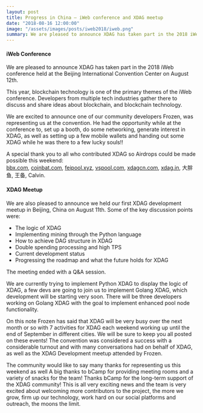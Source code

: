 ```yaml
---
layout: post
title: Progress in China — iWeb conference and XDAG meetup
date: "2018-08-16 12:00:00"
image: "/assets/images/posts/iweb2018/iweb.png"
summary: We are pleased to announce XDAG has taken part in the 2018 iWeb conference held at the Beijing International Convention Center on August 12th.
---
```


#### iWeb Conference

We are pleased to announce XDAG has taken part in the 2018 iWeb conference held at the Beijing International Convention Center on August 12th.

This year, blockchain technology is one of the primary themes of the iWeb conference. Developers from multiple tech industries gather there to discuss and share ideas about blockchain, and blockchain technology.

We are excited to announce one of our community developers Frozen,  was representing us at the convention. He had the opportunity while at the conference to, set up a booth, do some networking, generate interest in XDAG, as well as setting up a few mobile wallets and handing out some XDAG while he was there to a few lucky souls!!

A special thank you to all who contributed XDAG so Airdrops could be made possible this weekend:  
[bbx.com](https://bbx.com/), [coinbat.com](https://www.coinbat.com/), [feipool.xyz](http://www.feipool.xyz/), [vspool.com](https://www.vspool.com/), [xdagcn.com](http://www.xdagcn.com/), [xdag.in](http://www.xdag.in), 大胖鱼, 王备, Calvin.

<div class="img-gallery mb-5" markdown="0">
  <a class="img-gallery__item" href="{{ 'assets/images/posts/iweb2018/conf_1.jpg' | relative_url }}" data-lightbox="conf">
    <div class="img-gallery__img" style="background-image: url({{ '/assets/images/posts/iweb2018/conf_1.jpg' | relative_url }})"></div>
  </a>
  <a class="img-gallery__item" href="{{ 'assets/images/posts/iweb2018/conf_2.jpg' | relative_url }}" data-lightbox="conf">
    <div class="img-gallery__img" style="background-image: url({{ '/assets/images/posts/iweb2018/conf_2.jpg' | relative_url }})"></div>
  </a>
  <a class="img-gallery__item" href="{{ 'assets/images/posts/iweb2018/conf_3.jpg' | relative_url }}" data-lightbox="conf">
    <div class="img-gallery__img" style="background-image: url({{ '/assets/images/posts/iweb2018/conf_3.jpg' | relative_url }})"></div>
  </a>
</div>

#### XDAG Meetup
    
We are also pleased to announce we held our first XDAG development meetup in Beijing, China on August 11th. Some of the key discussion points were:
* The logic of XDAG
* Implementing mining through the Python language
* How to achieve DAG structure in XDAG
* Double spending processing and high TPS
* Current development status
* Progressing the roadmap and what the future holds for XDAG

The meeting ended with a Q&A session.
    
We are currently trying to implement Python XDAG to display the logic of XDAG, a few devs are going to join us to implement Golang XDAG, which development will be starting very soon. There will be three developers working on Golang XDAG with the goal to implement enhanced pool node functionality.

On this note Frozen has said that XDAG will be very busy over the next month or so with 7 activities for XDAG each weekend working up until the end of September in different cities. We will be sure to keep you all posted on these events! The convention was considered a success with a considerable turnout and with many conversations had on behalf of XDAG, as well as the XDAG Development meetup attended by Frozen.  

The community would like to say many thanks for representing us this weekend as well A big thanks to bCamp for providing meeting rooms and a variety of snacks for the team! Thanks bCamp for the long-term support of the XDAG community! This is all very exciting news and the team is very excited about welcoming more contributors to the project, the more we grow, firm up our technology, work hard on our social platforms and outreach, the moons the limit. 

<div class="img-gallery mb-5" markdown="0">
  <a class="img-gallery__item" href="{{ 'assets/images/posts/iweb2018/meetup_1.jpg' | relative_url }}" data-lightbox="meetup">
    <div class="img-gallery__img" style="background-image: url({{ '/assets/images/posts/iweb2018/meetup_1.jpg' | relative_url }})"></div>
  </a>
  <a class="img-gallery__item" href="{{ 'assets/images/posts/iweb2018/meetup_2.jpg' | relative_url }}" data-lightbox="meetup">
    <div class="img-gallery__img" style="background-image: url({{ '/assets/images/posts/iweb2018/meetup_2.jpg' | relative_url }})"></div>
  </a>
  <a class="img-gallery__item" href="{{ 'assets/images/posts/iweb2018/meetup_3.jpg' | relative_url }}" data-lightbox="meetup">
    <div class="img-gallery__img" style="background-image: url({{ '/assets/images/posts/iweb2018/meetup_3.jpg' | relative_url }})"></div>
  </a>
  <a class="img-gallery__item" href="{{ 'assets/images/posts/iweb2018/meetup_4.jpg' | relative_url }}" data-lightbox="meetup">
    <div class="img-gallery__img" style="background-image: url({{ '/assets/images/posts/iweb2018/meetup_4.jpg' | relative_url }})"></div>
  </a>
  <a class="img-gallery__item" href="{{ 'assets/images/posts/iweb2018/meetup_5.jpg' | relative_url }}" data-lightbox="meetup">
    <div class="img-gallery__img" style="background-image: url({{ '/assets/images/posts/iweb2018/meetup_5.jpg' | relative_url }})"></div>
  </a>
</div>